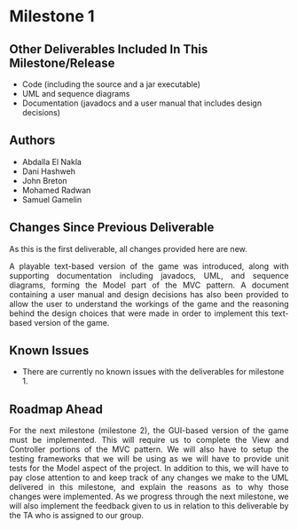 # Milestone 1

## Other Deliverables Included In This Milestone/Release

- Code (including the source and a jar executable)
- UML and sequence diagrams
- Documentation (javadocs and a user manual that includes design decisions)

## Authors

- Abdalla El Nakla
- Dani Hashweh
- John Breton
- Mohamed Radwan
- Samuel Gamelin

## Changes Since Previous Deliverable

As this is the first deliverable, all changes provided here are new.

<div style="text-align: justify"> A playable text-based version of the game was introduced, along with supporting documentation
including javadocs, UML, and sequence diagrams, forming the Model part of the MVC pattern. A
document containing a user manual and design decisions has also been provided to allow the user
to understand the workings of the game and the reasoning behind the design choices that were made
in order to implement this text-based version of the game. </div>

## Known Issues

- There are currently no known issues with the deliverables for milestone 1.

## Roadmap Ahead

<div style="text-align: justify"> For the next milestone (milestone 2), the GUI-based version of the game must be implemented. This will
require us to complete the View and Controller portions of the MVC pattern. We will also have to setup
the testing frameworks that we will be using as we will have to provide unit tests for the Model aspect
of the project. In addition to this, we will have to pay close attention to and keep track of any changes
we make to the UML delivered in this milestone, and explain the reasons as to why those changes were
implemented. As we progress through the next milestone, we will also implement the feedback given to us
in relation to this deliverable by the TA who is assigned to our group.</div>
